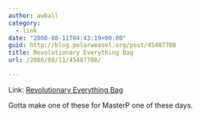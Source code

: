 ```yaml
---
author: awball
category:
  - link
date: "2008-08-11T04:43:19+00:00"
guid: http://blog.polarweasel.org/post/45487708
title: Revolutionary Everything Bag
url: /2008/08/11/45487708/

---
```

Link: [Revolutionary Everything Bag](http://www.toughriverstuff.com/everything.htm)

Gotta make one of these for MasterP one of these days.
